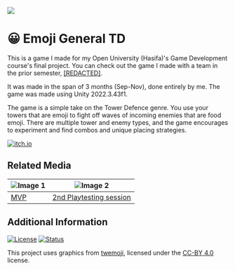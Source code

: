 ![](https://yoavtc.work/projects/bannersv2/emoji-general-TD.png)
# 😀 Emoji General TD
This is a game I made for my Open University (Hasifa)'s Game Development course's final project. You can check out the game I made with a team in the prior semester, [[REDACTED]](https://github.com/YoavTC/openu-group-project).

It was made in the span of 3 months (Sep-Nov), done entirely by me. The game was made using Unity 2022.3.43f1.

The game is a simple take on the Tower Defence genre. You use your towers that are emoji to fight off waves of incoming enemies that are food emoji. There are multiple tower and enemy types, and the game encourages to experiment and find combos and unique placing strategies.

[![itch.io](https://yoavtc.work/widgets/download%20on%20itch.io.svg)](https://yoav-tc.itch.io/)

## Related Media

| ![Image 1](https://i.imgur.com/yfHALT4.png) | ![Image 2](https://i.imgur.com/glIpHwc.png) |
|---------------------------------------------|---------------------------------------------|
| [MVP](https://www.linkedin.com/posts/yoav-trachtman-cohen_gamedev-gamedevelopment-indiegamedev-activity-7244244307929440256-GX8V?utm_source=share&utm_medium=member_desktop) | [2nd Playtesting session](https://www.linkedin.com/posts/yoav-trachtman-cohen_gamedev-gamedevelopment-indiegamedev-activity-7244244307929440256-GX8V?utm_source=share&utm_medium=member_desktop) |

## Additional Information
[![License](https://img.shields.io/badge/license-BY--NC--ND%204.0-lightgrey)](https://creativecommons.org/licenses/by-nc-nd/4.0/) [![Status](https://img.shields.io/badge/status-finished-gold)](.)

This project uses graphics from [twemoji](https://github.com/jdecked/twemoji), licensed under the [CC-BY 4.0](https://creativecommons.org/licenses/by/4.0/) license.
